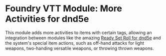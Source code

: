 # Foundry VTT Module: More Activities for dnd5e

This module adds more activities to items with certain tags, allowing an integration between modules like the amazing
[Ready Set Roll for dnd5e](https://github.com/MangoFVTT/fvtt-ready-set-roll-5e) and the system's special item actions,
such as off-hand attacks for light weapons, two-handing versatile weapons, or throwing thrown weapons.
